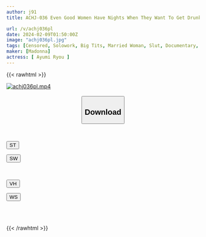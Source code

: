 ```yaml
---
author: j91
title: ACHJ-036 Even Good Women Have Nights When They Want To Get Drunk. Ryo Aiyu Is A Slut, And She Has Sex In Reverse, Raw Sex, And Bar Barging Sex.

url: /v/achj036pl
date: 2024-02-09T01:50:00Z
image: "achj036pl.jpg"
tags: [Censored, Solowork, Big Tits, Married Woman, Slut, Documentary, Mature Woman	]
maker: [Madonna]
actress: [ Ayumi Ryou ]
---
```



{{< rawhtml >}}

<div class="video" data-videoid="DWavl7YYYKskjV6">
    <a href="javascript:;">
        <img src="/v/achj036pl/achj036pl.jpg" width="WIDTH" height="HEIGHT" alt="achj036pl.mp4" loading="lazy">
    </a>
</div>

<script type="text/javascript" src="https://j91.asia/asset/on-demand-st.js"></script>

<br>
  <link rel="stylesheet" href="https://j91.asia/asset/bs5.css">
  
  <center>
  <button class="btn btn-primary" type="button" data-bs-toggle="collapse" data-bs-target=".multi-collapse" aria-expanded="false" aria-controls="multiCollapseExample1 multiCollapseExample2"><h2>Download</h2></button></center>
</p>
<div class="row">
  <div class="col">
    <div class="collapse multi-collapse" id="multiCollapseExample1">
      <div class="card card-body">
	      	      <br>
<div class="buttons">  
<p><a href="https://streamtape.to/v/DWavl7YYYKskjV6" target="_blank"><button class="btn-hover color-3"><i class="fa fa-download"></i> ST</button></a></p>
<p><a href="https://flaswish.com/llnaxhpip6a1" target="_blank"><button class="btn-hover color-2"><i class="fa fa-download"></i> SW</button></a></p></div>
    </div>
  </div>
</div>
  <div class="col">
    <div class="collapse multi-collapse" id="multiCollapseExample2">
      <div class="card card-body">
	      <br>
<div class="buttons">
<p><a href="javascript:;" target="_blank"><button class="btn-hover color-9"><i class="fa fa-download"></i> VH</button></a></p>
<p><a href="javascript:;" target="_blank"><button class="btn-hover color-8"><i class="fa fa-download"></i> WS</button></a></p></div>
<br><br>
      </div>
    </div>
  </div>
</div>

{{< /rawhtml >}}
